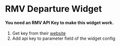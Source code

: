 # RMV Departure Widget

#### You need an RMV API Key to make this widget work.

1. Get key from their [website](https://opendata.rmv.de/site/start.html)
2. Add api key to parameter field of the widget config